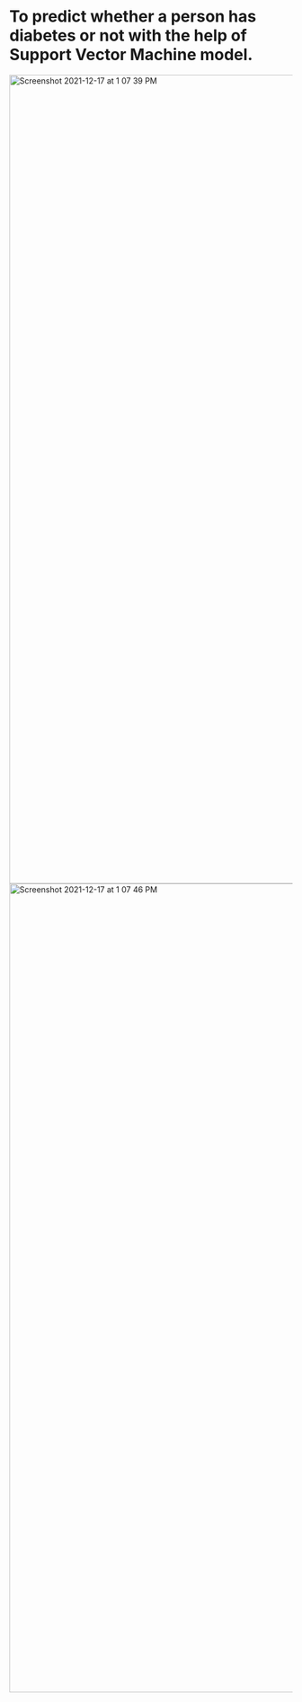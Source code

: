 # To predict whether a person has diabetes or not with the help of Support Vector Machine model.

<img width="1440" alt="Screenshot 2021-12-17 at 1 07 39 PM" src="https://user-images.githubusercontent.com/79074310/146507639-6b4ee80e-51a9-46ce-96d7-452024925fea.png">

<img width="1440" alt="Screenshot 2021-12-17 at 1 07 46 PM" src="https://user-images.githubusercontent.com/79074310/146507688-38a0ad90-9d0b-4bd1-a009-966ce8724ce8.png">

